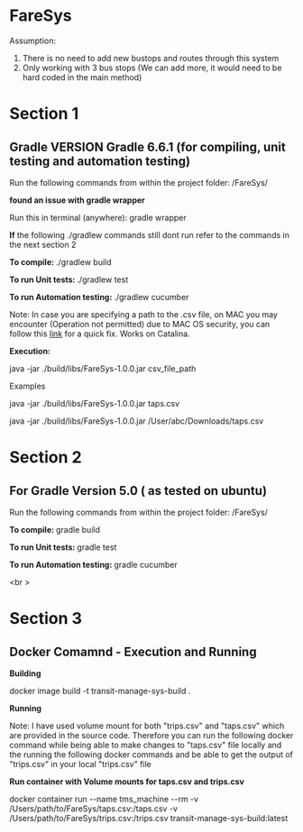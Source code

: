 # FareSys

Assumption:
1. There is no need to add new bustops and routes through this system
2. Only working with 3 bus stops (We can add more, it would need to be hard coded in the main method)

# Section 1

## Gradle VERSION Gradle 6.6.1 (for compiling, unit testing and automation testing)

Run the following commands from within the project folder: /FareSys/

<b>found an issue with gradle wrapper</b>

Run this in terminal (anywhere): gradle wrapper

<b>If</b> the following ./gradlew commands still dont run refer to the commands in the next section 2

<b>To compile: </b>
./gradlew build

<b>To run Unit tests: </b>
./gradlew test

<b>To run Automation testing: </b>
./gradlew cucumber


Note: In case you are specifying a path to the .csv file, on MAC you may encounter (Operation not permitted) due to MAC OS security, you can follow this <a href=https://osxdaily.com/2018/10/09/fix-operation-not-permitted-terminal-error-macos/>link</a> for a quick fix. Works on Catalina. 


<b>Execution: </b>

java -jar ./build/libs/FareSys-1.0.0.jar csv_file_path

Examples

java -jar ./build/libs/FareSys-1.0.0.jar taps.csv

java -jar ./build/libs/FareSys-1.0.0.jar /User/abc/Downloads/taps.csv

# Section 2

## For Gradle Version 5.0 ( as tested on ubuntu)


Run the following commands from within the project folder: /FareSys/

<b>To compile: </b>
gradle build

<b>To run Unit tests: </b>
gradle test

<b>To run Automation testing: </b>
gradle cucumber

<br \>

# Section 3 

## Docker Comamnd - Execution and Running

<b>Building</b>

docker image build -t transit-manage-sys-build .


<b>Running</b>

Note: I have used volume mount for both "trips.csv" and "taps.csv" which are provided in the source code. Therefore you can run the following docker command while being able to make changes to "taps.csv" file locally and the running the following docker commands and be able to get the output of "trips.csv" in your local "trips.csv" file

<b>Run container with Volume mounts for taps.csv and trips.csv</b>

docker container run --name tms_machine --rm -v /Users/path/to/FareSys/taps.csv:/taps.csv -v /Users/path/to/FareSys/trips.csv:/trips.csv transit-manage-sys-build:latest


